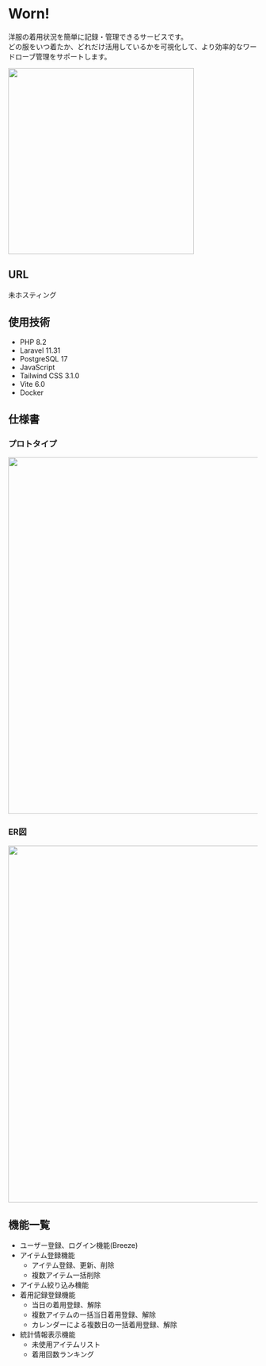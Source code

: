 # Worn!
洋服の着用状況を簡単に記録・管理できるサービスです。  
どの服をいつ着たか、どれだけ活用しているかを可視化して、より効率的なワードローブ管理をサポートします。

<img width="375" src="/public/img/app-preview.png">

## URL
未ホスティング

## 使用技術
- PHP 8.2
- Laravel 11.31
- PostgreSQL 17
- JavaScript
- Tailwind CSS 3.1.0
- Vite 6.0
- Docker

## 仕様書
### プロトタイプ
<img width="720" src="https://github.com/user-attachments/assets/9cf16b7d-07c6-4c4a-af65-69007f652c96">

### ER図
<img width="720" src="https://github.com/user-attachments/assets/505aef27-1db8-4476-aff5-7193844f82d9">

## 機能一覧
- ユーザー登録、ログイン機能(Breeze)
- アイテム登録機能
    - アイテム登録、更新、削除
    - 複数アイテム一括削除
- アイテム絞り込み機能
- 着用記録登録機能
    - 当日の着用登録、解除
    - 複数アイテムの一括当日着用登録、解除
    - カレンダーによる複数日の一括着用登録、解除
- 統計情報表示機能
    - 未使用アイテムリスト
    - 着用回数ランキング
